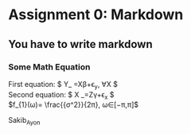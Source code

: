 # Assignment 0: Markdown
## You have to write markdown
### Some Math Equation

<p align="center">
                      
First  equation: $ Y_ =Xβ+ϵ<sub>y</sub>, ∀X $ <br>
Second equation: $ X _=Zγ+ϵ<sub>x</sub> $  <br>
$f_{1}(ω)= \frac{{σ^2}}{2π}, ω∈[−π,π]$
                    
</p>     

Sakib<sub>Ayon</sub>
                    
                
                    


